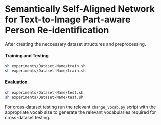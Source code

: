# Semantically Self-Aligned Network for Text-to-Image Part-aware Person Re-identification

After creating the neccessary dataset structures and preprocessing. 

#### Training and Testing
~~~bash
sh experiments/Dataset-Name/train.sh 
sh experiments/Dataset-Name/train.sh 
~~~
#### Evaluation
~~~bash
sh experiments/Dataset-Name/test.sh 
sh experiments/Dataset-Name/test.sh 
~~~

For cross-dataset testing run the relevant `change_vocab.py` script with the appropriate vocab size to generate the relevant vocabularies required for cross-dataset testing.

